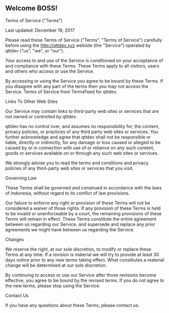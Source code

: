 ## Welcome BOSS!

Terms of Service ("Terms")

Last updated: December 19, 2017

Please read these Terms of Service ("Terms", "Terms of Service") carefully before using the http://qttdev.xyz website (the "Service") operated by qttdev ("us", "we", or "our").

Your access to and use of the Service is conditioned on your acceptance of and compliance with these Terms. These Terms apply to all visitors, users and others who access or use the Service.

By accessing or using the Service you agree to be bound by these Terms. If you disagree with any part of the terms then you may not access the Service. Terms of Service from TermsFeed for qttdev.

Links To Other Web Sites

Our Service may contain links to third-party web sites or services that are not owned or controlled by qttdev.

qttdev has no control over, and assumes no responsibility for, the content, privacy policies, or practices of any third party web sites or services. You further acknowledge and agree that qttdev shall not be responsible or liable, directly or indirectly, for any damage or loss caused or alleged to be caused by or in connection with use of or reliance on any such content, goods or services available on or through any such web sites or services.

We strongly advise you to read the terms and conditions and privacy policies of any third-party web sites or services that you visit.

Governing Law

These Terms shall be governed and construed in accordance with the laws of Indonesia, without regard to its conflict of law provisions.

Our failure to enforce any right or provision of these Terms will not be considered a waiver of those rights. If any provision of these Terms is held to be invalid or unenforceable by a court, the remaining provisions of these Terms will remain in effect. These Terms constitute the entire agreement between us regarding our Service, and supersede and replace any prior agreements we might have between us regarding the Service.

Changes

We reserve the right, at our sole discretion, to modify or replace these Terms at any time. If a revision is material we will try to provide at least 30 days notice prior to any new terms taking effect. What constitutes a material change will be determined at our sole discretion.

By continuing to access or use our Service after those revisions become effective, you agree to be bound by the revised terms. If you do not agree to the new terms, please stop using the Service.

Contact Us

If you have any questions about these Terms, please contact us.

